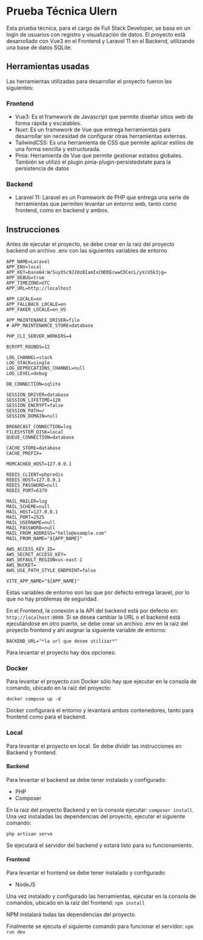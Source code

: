 # Prueba Técnica Ulern

Esta prueba técnica, para el cargo de Full Stack Developer, se basa en un login de usuarios con registro y visualización de datos. El proyecto está desarrollado con Vue3 en el Frontend y Laravel 11 en el Backend, utilizando una base de datos SQLite.

## Herramientas usadas

Las herramientas utilizadas para desarrollar el proyecto fueron las siguientes:

### Frontend 
 - Vue3: Es el framework de Javascript que permite diseñar sitios web de forma rápida y escalables.
 - Nuxt: Es un framework de Vue que entrega herramientas para desarrollar sin necesidad de configurar otras herramientas externas.
 - TailwindCSS: Es una herramienta de CSS que permite aplicar estilos de una forma sencilla y estructurada.
 - Pinia: Herramienta de Vue que permite gestionar estados globales. También se utilizó el plugin pinia-plugin-persistedstate para la persistencia de datos

### Backend
 - Laravel 11: Laravel es un Framework de PHP que entrega una serie de herramientas que permiten levantar un entorno web, tanto como frontend, como en backend y ambos.


## Instrucciones

Antes de ejecutar el proyecto, se debe crear en la raiz del proyecto backend un archivo .env con las siguientes variables de entorno
```
APP_NAME=Laravel
APP_ENV=local
APP_KEY=base64:W/SuyXSc9J20zBIamIxCNDDEcwwCDCecL/yV/U5k3jg=
APP_DEBUG=true
APP_TIMEZONE=UTC
APP_URL=http://localhost

APP_LOCALE=en
APP_FALLBACK_LOCALE=en
APP_FAKER_LOCALE=en_US

APP_MAINTENANCE_DRIVER=file
# APP_MAINTENANCE_STORE=database

PHP_CLI_SERVER_WORKERS=4

BCRYPT_ROUNDS=12

LOG_CHANNEL=stack
LOG_STACK=single
LOG_DEPRECATIONS_CHANNEL=null
LOG_LEVEL=debug

DB_CONNECTION=sqlite

SESSION_DRIVER=database
SESSION_LIFETIME=120
SESSION_ENCRYPT=false
SESSION_PATH=/
SESSION_DOMAIN=null

BROADCAST_CONNECTION=log
FILESYSTEM_DISK=local
QUEUE_CONNECTION=database

CACHE_STORE=database
CACHE_PREFIX=

MEMCACHED_HOST=127.0.0.1

REDIS_CLIENT=phpredis
REDIS_HOST=127.0.0.1
REDIS_PASSWORD=null
REDIS_PORT=6379

MAIL_MAILER=log
MAIL_SCHEME=null
MAIL_HOST=127.0.0.1
MAIL_PORT=2525
MAIL_USERNAME=null
MAIL_PASSWORD=null
MAIL_FROM_ADDRESS="hello@example.com"
MAIL_FROM_NAME="${APP_NAME}"

AWS_ACCESS_KEY_ID=
AWS_SECRET_ACCESS_KEY=
AWS_DEFAULT_REGION=us-east-1
AWS_BUCKET=
AWS_USE_PATH_STYLE_ENDPOINT=false

VITE_APP_NAME="${APP_NAME}"

```
Estas variables de entorno son las que por defecto entrega laravel, por lo que no hay problemas de seguridad.

En el Frontend, la conexión a la API del backend está por defecto en: ```http://localhost:8000```. Si se desea cambiar la URL o el backend está ejecutándose en otro puerto, se debe crear un archivo .env en la raíz del proyecto frontend y ahí asignar la siguiente variable de entorno:

```BACKEND_URL="*la url que desee utilizar*"```


Para levantar el proyecto hay dos opciones:

### Docker
Para levantar el proyecto con Docker sólo hay que ejecutar en la consola de comando, ubicado en la raíz del proyecto:

``` docker compose up -d ```

Docker configurará el entorno y levantará ambos contenedores, tanto para frontend como para el backend.

### Local
Para levantar el proyecto en local. Se debe dividir las instrucciones en Backend y frontend.

#### Backend
Para levantar el backend se debe tener instalado y configurado:
 - PHP
 - Composer

En la raíz del proyecto Backend y en la consola ejecutar: ```composer install```. Una vez instaladas las dependencias del proyecto, ejecutar el siguiente comando:

```php artisan serve```

Se ejecutará el servidor del backend y estará listo para su funcionamiento.

#### Frontend
Para levantar el frontend se debe tener instalado y configurado:
 - NodeJS

Una vez instalado y configurado las herramientas, ejecutar en la consola de comandos, ubicado en la raíz del frontend:
``` npm install ```

NPM instalará todas las dependencias del proyecto.

Finalmente se ejecuta el siguiente comando para funcionar el servidor:
```npm run dev```

